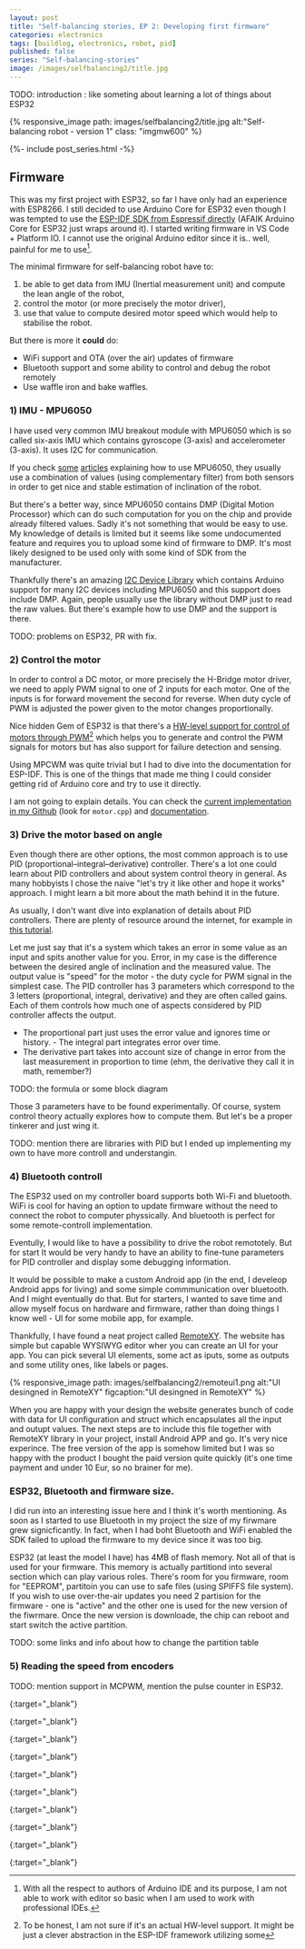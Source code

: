 ```yaml
---
layout: post
title: "Self-balancing stories, EP 2: Developing first firmware"
categories: electronics
tags: [buildlog, electronics, robot, pid]
published: false
series: "Self-balancing-stories"
image: /images/selfbalancing2/title.jpg
---
```


TODO: introduction : like someting about learning a lot of things about ESP32 

{% responsive_image path: images/selfbalancing2/title.jpg alt:"Self-balancing robot - version 1" class: "imgmw600" %}

<!--more-->

{%- include post_series.html -%}


## Firmware

This was my first project with ESP32, so far I have only had an experience with ESP8266. I still decided to use Arduino Core for ESP32 even though I was tempted to use the [ESP-IDF SDK from Espressif directly][espidf] (AFAIK Arduino Core for ESP32 just wraps around it). I started writing firmware in VS Code + Platform IO. I cannot use the original Arduino editor since it is.. well, painful for me to use[^1].

The minimal firmware for self-balancing robot have to:

1. be able to get data from IMU (Inertial measurement unit) and compute the lean angle of the robot,
2. control the motor (or more precisely the motor driver),
3. use that value to compute desired motor speed which would help to stabilise the robot.

But there is more it **could** do:

- WiFi support and OTA (over the air) updates of firmware
- Bluetooth support and some ability to control and debug the robot remotely 
- Use waffle iron and bake waffles.

### 1) IMU - MPU6050

I have used very common IMU breakout module with MPU6050 which is so called six-axis IMU which contains gyroscope (3-axis) and accelerometer (3-axis). It uses I2C for communication. 

If you check [some][selfbalancinginstructable] [articles][selfbalancingalex] explaining how to use MPU6050, they usually use a combination of values (using complementary filter) from both sensors in order to get nice and stable estimation of inclination of the robot.

But there's a better way, since MPU6050 contains DMP (Digital Motion Processor) which can do such computation for you on the chip and provide already filtered values. Sadly it's not something that would be easy to use. My knowledge of details is limited but it seems like some undocumented feature and requires you to upload some kind of firmware to DMP. It's most likely designed to be used only with some kind of SDK from the manufacturer.

Thankfully there's an amazing [I2C Device Library][i2cdevlib] which contains Arduino support for many I2C devices including MPU6050 and this support does include DMP. Again, people usually use the library without DMP just to read the raw values. But there's example how to use DMP and the support is there.

TODO: problems on ESP32, PR with fix.

### 2) Control the motor

In order to control a DC motor, or more precisely the H-Bridge motor driver, we need to apply PWM signal to one of 2 inputs for each motor. One of the inputs is for forward movement the second for reverse. When duty cycle of PWM is adjusted the power given to the motor changes proportionally.

Nice hidden Gem of ESP32 is that there's a [HW-level support for control of motors through PWM][mcmpw][^2] which helps you to generate and control the PWM signals for motors but has also support for failure detection and sensing.

Using MPCWM was quite trivial but I had to dive into the documentation for ESP-IDF. This is one of the things that made me thing I could consider getting rid of Arduino core and try to use it directly.

I am not going to explain details. You can check the [current implementation in my Github][firmware] (look for `motor.cpp`) and [documentation][mcmpw].

### 3) Drive the motor based on angle

Even though there are other options, the most common approach is to use PID (proportional–integral–derivative) controller. There's a lot one could learn  about PID controllers and about system control theory in general. As many hobbyists I chose the naive "let's try it like other and hope it works" approach. I might learn a bit more about the math behind it in the future.

As usually, I don't want dive into explanation of details about PID controllers. There are plenty of resource around the internet, for example in [this tutorial][selfbalancinginstructablepid].

Let me just say that it's a system which takes an error in some value as an input and spits another value for you. Error, in my case is the difference between the desired angle of inclination and the measured value. The output value is "speed" for the motor - the duty cycle for PWM signal in the simplest case. The PID controller has 3 parameters which correspond to the 3 letters (proportional, integral, derivative) and they are often called gains. 
Each of them controls how much one of aspects considered by PID controller affects the output.

- The proportional part just uses the error value and ignores time or history. - The integral part integrates error over time.
- The derivative part takes into account size of change in error from the last measurement in proportion to time (ehm, the derivative they call it in math, remember?)

TODO: the formula or some block diagram

Those 3 parameters have to be found experimentally. Of course, system control theory actually explores how to compute them. But let's be a proper tinkerer and just wing it.

TODO: mention there are libraries with PID but I ended up implementing my own to have more controll and understangin.

### 4) Bluetooth controll

The ESP32 used on my controller board supports both Wi-Fi and bluetooth. WiFi is cool for having an option to update firmware without the need to connect the robot to computer physsically. And bluetooth is perfect for some remote-controll implementation.

Eventully, I would like to have a possibility to drive the robot remototely. But for start It would be very handy to have an ability to fine-tune parameters for PID controller and display some debugging information.

It would be possible to make a custom Android app (in the end, I develeop Android apps for living) and some simple commmunication over bluetooth. And I might eventually do that. But for starters, I wanted to save time and allow myself focus on hardware and firmware, rather than doing things I know well - UI for some mobile app, for example. 

Thankfully, I have found a neat project called [RemoteXY][remotexy]. The website has simple but capable WYSIWYG editor wher you can create an UI for your app. You can pick several UI elements, some act as iputs, some as outputs and some utility ones, like labels or pages.

{% responsive_image path: images/selfbalancing2/remoteui1.png alt:"UI desingned in RemoteXY"  figcaption:"UI desingned in RemoteXY" %}

When you are happy with your design the website generates bunch of code with data for UI configuration and struct which encapsulates all the input and outupt values. The next steps are to include this file together with RemoteXY library in your project, install Android APP and go. It's very nice experince. The free version of the app is somehow limited but I was so happy with the product I bought the paid version quite quickly (it's one time payment and under 10 Eur, so no brainer for me).

### ESP32, Bluetooth and firmware size.

I did run into an interesting issue here and I think it's worth mentioning. As soon as I started to use Bluetooth in my project the size of my firwmare grew signicficantly. In fact, when I had boht Bluetooth and WiFi enabled the SDK failed to upload the firmware to my device since it was too big.

ESP32 (at least the model I have) has 4MB of flash memory. Not all of that is used for your firmware. This memory is actually partitiond into several section which can play various roles. There's room for you firmware, room for "EEPROM", partitoin you can use to safe files (using SPIFFS file system). If you wish to use over-the-air updates you need 2 partision for the firmware - one is "active" and the other one is used for the new version of the fiwrmare. Once the new version is downloade, the chip can reboot and start switch the active partition.

TODO: some links and info about how to change the partition table

### 5) Reading the speed from encoders

TODO: mention support in MCPWM, mention the pulse counter in ESP32.






[mcmpw]: <https://docs.espressif.com/projects/esp-idf/en/latest/esp32/api-reference/peripherals/mcpwm.html> "ESP32 MCPWM documentation"
{:target="_blank"}

[firmware]: <https://github.com/josefadamcik/ESP32SelfBalancingRobot> "Self-balancing robot firmware at Github"
{:target="_blank"}

[espidf]: <https://github.com/espressif/esp-idf> "ESP-IDF by Espressif"
{:target="_blank"}

[espidfdoc]: <https://docs.espressif.com/projects/esp-idf/en/stable/> "ESP-IDF documentation"
{:target="_blank"}

[i2cdevlib]: <http://www.i2cdevlib.com/> "I2C devlib website"

[i2cdevlibgithub]: <https://github.com/jrowberg/i2cdevlib> "I2C devlib Github"
{:target="_blank"}

[i2cdevlibmpu6050]: <https://github.com/jrowberg/i2cdevlib/tree/master/Arduino/MPU6050> "i2cdevlib's Arduino support MPU6050"
{:target="_blank"}

[mpu6050]: <https://invensense.tdk.com/products/motion-tracking/6-axis/mpu-6050/> "MPU6050"

[i2cdevlibpr]: <https://github.com/jrowberg/i2cdevlib/pull/530> "Pull request to allow compilation on ESP32"
{:target="_blank"}

[esp32datasheet]: <https://www.espressif.com/sites/default/files/documentation/esp32-wroom-32d_esp32-wroom-32u_datasheet_en.pdf> "ESP32-WROOM-32D datasheet"
{:target="_blank"}

[selfbalancinginstructable]: <https://www.instructables.com/id/Arduino-Self-Balancing-Robot-1/> "Arduino-Self-Balancing-Robot-1"
{:target="_blank"}

[selfbalancinginstructablepid]: <https://www.instructables.com/id/Arduino-Self-Balancing-Robot-1/#step6> "Arduino-Self-Balancing-Robot-1 PID"
{:target="_blank"}

[selfbalancingalex]: <http://axelsdiy.brinkeby.se/?page_id=1447> "Mini balancing robot on Axel's DIY"

[remotexy]: <https://remotexy.com/> "Remote XY"

[^1]: With all the respect to authors of Arduino IDE and its purpose, I am not able to work with editor so basic when I am used to work with professional IDEs.
[^2]: To be honest, I am not sure if it's an actual HW-level support. It might be just a clever abstraction in the ESP-IDF framework utilizing some 





